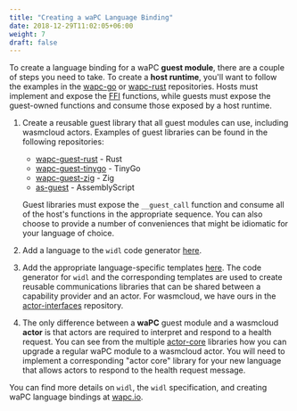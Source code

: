 ```yaml
---
title: "Creating a waPC Language Binding"
date: 2018-12-29T11:02:05+06:00
weight: 7
draft: false
---
```


To create a language binding for a waPC **guest module**, there are a couple of steps you need to take. To create a **host runtime**, you'll want to follow the examples in the [wapc-go](https://github.com/wapc/wapc-go) or [wapc-rust](https://github.com/wapc/wapc-rust) repositories. Hosts must implement and expose the [FFI](../ffi) functions, while guests must expose the guest-owned functions and consume those exposed by a host runtime.

1. Create a reusable guest library that all guest modules can use, including wasmcloud actors. Examples of guest libraries can be found in the following repositories:
    * [wapc-guest-rust](https://github.com/wapc/wapc-guest-rust) - Rust
    * [wapc-guest-tinygo](https://github.com/wapc/wapc-guest-tinygo) - TinyGo
    * [wapc-guest-zig](https://github.com/wapc/wapc-guest-zig) - Zig
    * [as-guest](https://github.com/wapc/as-guest) - AssemblyScript

    Guest libraries must expose the `__guest_call` function and consume all of the host's functions in the appropriate sequence. You can also choose to provide a number of conveniences that might be idiomatic for your language of choice.

1. Add a language to the `widl` code generator [here](https://github.com/wapc/widl-codegen/tree/master/src/language).
1. Add the appropriate language-specific templates [here](https://github.com/wapc/basic-modules/tree/master/templates).
    The code generator for `widl` and the corresponding templates are used to create reusable communications libraries that can be shared between a capability provider and an actor. For wasmcloud, we have ours in the [actor-interfaces](https://github.com/wasmcloud/actor-interfaces) repository.
1. The only difference between a **waPC** guest module and a wasmcloud **actor** is that actors are required to interpret and respond to a health request. You can see from the multiple [actor-core](https://github.com/wasmcloud/actor-interfaces/tree/main/actor-core) libraries how you can upgrade a regular waPC module to a wasmcloud actor. You will need to implement a corresponding "actor core" library for your new language that allows actors to respond to the health request message.

You can find more details on `widl`, the `widl` specification, and creating waPC language bindings at [wapc.io](https://wapc.io).
